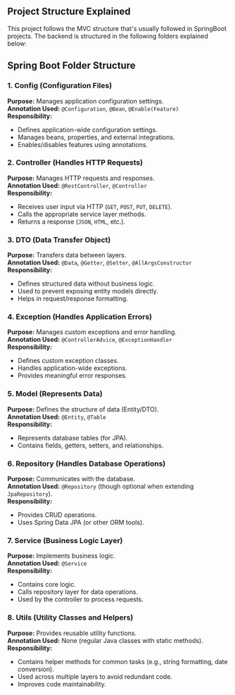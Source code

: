 ## Project Structure Explained
This project follows the MVC structure that's usually followed in SpringBoot projects. The backend is structured in the following folders explained below:

## Spring Boot Folder Structure

### 1. **Config (Configuration Files)**
**Purpose:** Manages application configuration settings.  
**Annotation Used:** `@Configuration`, `@Bean`, `@Enable(Feature)`  
**Responsibility:**
* Defines application-wide configuration settings.
* Manages beans, properties, and external integrations.
* Enables/disables features using annotations.

### 2. **Controller (Handles HTTP Requests)**
**Purpose:** Manages HTTP requests and responses.  
**Annotation Used:** `@RestController`, `@Controller`  
**Responsibility:**
* Receives user input via HTTP (`GET`, `POST`, `PUT`, `DELETE`).
* Calls the appropriate service layer methods.
* Returns a response (`JSON`, `HTML`, etc.).

### 3. **DTO (Data Transfer Object)**
**Purpose:** Transfers data between layers.  
**Annotation Used:** `@Data`, `@Getter`, `@Setter`, `@AllArgsConstructor`  
**Responsibility:**
* Defines structured data without business logic.
* Used to prevent exposing entity models directly.
* Helps in request/response formatting.

### 4. **Exception (Handles Application Errors)**
**Purpose:** Manages custom exceptions and error handling.  
**Annotation Used:** `@ControllerAdvice`, `@ExceptionHandler`  
**Responsibility:**
* Defines custom exception classes.
* Handles application-wide exceptions.
* Provides meaningful error responses.

### 5. **Model (Represents Data)**
**Purpose:** Defines the structure of data (Entity/DTO).  
**Annotation Used:** `@Entity`, `@Table`  
**Responsibility:**
* Represents database tables (for JPA).
* Contains fields, getters, setters, and relationships.

### 6. **Repository (Handles Database Operations)**
**Purpose:** Communicates with the database.  
**Annotation Used:** `@Repository` (though optional when extending `JpaRepository`).  
**Responsibility:**
* Provides CRUD operations.
* Uses Spring Data JPA (or other ORM tools).

### 7. **Service (Business Logic Layer)**
**Purpose:** Implements business logic.  
**Annotation Used:** `@Service`  
**Responsibility:**
* Contains core logic.
* Calls repository layer for data operations.
* Used by the controller to process requests.

### 8. **Utils (Utility Classes and Helpers)**
**Purpose:** Provides reusable utility functions.  
**Annotation Used:** None (regular Java classes with static methods).  
**Responsibility:**
* Contains helper methods for common tasks (e.g., string formatting, date conversion).
* Used across multiple layers to avoid redundant code.
* Improves code maintainability.


